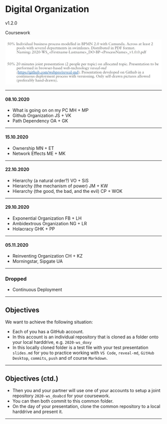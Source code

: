 # Digital Organization

v1.2.0

Coursework

![cw](cw.jpg)

---

#### 08.10.2020

- What is going on on my PC MH + MP
- Github Organization JS + VK
- Path Dependency OA + GK

---

#### 15.10.2020

- Ownership MN + ET
- Network Effects ME + MK

---

#### 22.10.2020

- Hierarchy (a natural order?) VO + SiS
- Hierarchy (the mechanism of power) JM + KW
- Hierarchy (the good, the bad, and the evil) CP + WOK

---

#### 29.10.2020

- Exponential Organization FB + LH
- Ambidextrous Organization NG + LR
- Holacracy GHK + PP

---

#### 05.11.2020

- Reinventing Organization CH + KZ
- Morningstar, Sipgate UA

---

### Dropped

- Continuous Deployment

---

## Objectives

We want to achieve the following situation:

- Each of you has a GitHub account.
- In this account is an individual repository that is cloned as a folder onto your local harddrive, e.g. `2020-ws_doxy`
- In this locally cloned folder is a test file with your test presentation `slides.md` for you to practice working with `VS Code`, `reveal-md`, `GitHub Desktop`, `commits`, `push` and of course `Markdown`.

---

## Objectives (ctd.)

- Then you and your partner will use one of your accounts to setup a joint repository `2020-ws_doabcd` for your coursework.
- You can then both commit to this common folder.
- On the day of your presentation, clone the common repository to a local harddrive and present it.

---
